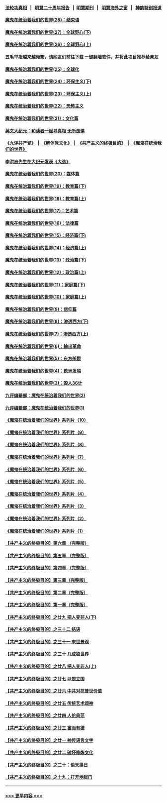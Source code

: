 #### [法轮功真相](https://github.com/gfw-breaker/truth/blob/master/README.md?t=0) &nbsp;&nbsp;|&nbsp;&nbsp; [明慧二十周年报告](https://github.com/gfw-breaker/mh-reports/blob/master/README.md?t=0) &nbsp;&nbsp;|&nbsp;&nbsp;[明慧期刊](https://github.com/gfw-breaker/mh-qikan) &nbsp;&nbsp;|&nbsp;&nbsp; [明慧海外之窗](https://github.com/gfw-breaker/mh-news/blob/master/README.md?t=0) &nbsp;&nbsp;|&nbsp;&nbsp; [神韵特别报道](https://github.com/gfw-breaker/mh-news/blob/master/shenyun.md?t=0)
#### [魔鬼在统治着我们的世界(28)：结束语](../pages/nsc422/n10936246.md?t=06111601) 
#### [魔鬼在统治着我们的世界(27)：全球野心(下)](../pages/nsc422/n10928319.md?t=06111601) 
#### [魔鬼在统治着我们的世界(26)：全球野心(上)](../pages/nsc422/n10900318.md?t=06111601) 
#### 五毛举报越来越频繁，请网友们前往下载 [一键翻墙软件](https://github.com/gfw-breaker/ssr-accounts)，并将此项目推荐给亲友
#### [魔鬼在统治着我们的世界(25)：全球化](../pages/nsc422/n10788205.md?t=06111601) 
#### [魔鬼在统治着我们的世界(24)：环保主义(下)](../pages/nsc422/n10695307.md?t=06111601) 
#### [魔鬼在统治着我们的世界(23)：环保主义(上)](../pages/nsc422/n10688613.md?t=06111601) 
#### [魔鬼在统治着我们的世界(22)：恐怖主义](../pages/nsc422/n10614727.md?t=06111601) 
#### [魔鬼在统治着我们的世界(21)：文化篇](../pages/nsc422/n10597706.md?t=06111601) 
#### [英文大纪元：和读者一起寻真相 无所畏惧](../pages/nsc422/n12542027.md?t=06111601) 
#### [《九评共产党》](https://github.com/begood0513/9ping.md/blob/master/README.md) &nbsp;|&nbsp; [《解体党文化》](../../../../jtdwh.md/blob/master/README.md)  &nbsp;|&nbsp; [《共产主义的终极目的》](../../../../gczydzjmd.md/blob/master/README.md) &nbsp;|&nbsp; [《魔鬼在统治我们的世界》](../../../../mgztzwmdsj.md/blob/master/README.md) 
#### [李洪志先生在大纪元发表《大选》](../pages/nsc422/n12534746.md?t=06111601) 
#### [魔鬼在统治着我们的世界(20)：媒体篇](../pages/nsc422/n10586579.md?t=06111601) 
#### [魔鬼在统治着我们的世界(19)：教育篇(下)](../pages/nsc422/n10564808.md?t=06111601) 
#### [魔鬼在统治着我们的世界(18)：教育篇(上)](../pages/nsc422/n10526970.md?t=06111601) 
#### [魔鬼在统治着我们的世界(17)：艺术篇](../pages/nsc422/n10499093.md?t=06111601) 
#### [魔鬼在统治着我们的世界(16)：法律篇](../pages/nsc422/n10485969.md?t=06111601) 
#### [魔鬼在统治着我们的世界(15)：经济篇(下)](../pages/nsc422/n10469975.md?t=06111601) 
#### [魔鬼在统治着我们的世界(14)：经济篇(上)](../pages/nsc422/n10457370.md?t=06111601) 
#### [魔鬼在统治着我们的世界(13)：政治篇(下)](../pages/nsc422/n10448270.md?t=06111601) 
#### [魔鬼在统治着我们的世界(12)：政治篇(上)](../pages/nsc422/n10444576.md?t=06111601) 
#### [魔鬼在统治着我们的世界(11)：家庭篇(下)](../pages/nsc422/n10440961.md?t=06111601) 
#### [魔鬼在统治着我们的世界(10)：家庭篇(上)](../pages/nsc422/n10435448.md?t=06111601) 
#### [魔鬼在统治着我们的世界(9)：信仰篇](../pages/nsc422/n10432159.md?t=06111601) 
#### [魔鬼在统治着我们的世界(8)：渗透西方(下)](../pages/nsc422/n10429603.md?t=06111601) 
#### [魔鬼在统治着我们的世界(7)：渗透西方(上)](../pages/nsc422/n10426013.md?t=06111601) 
#### [魔鬼在统治着我们的世界(6)：输出革命](../pages/nsc422/n10421536.md?t=06111601) 
#### [魔鬼在统治着我们的世界(5)：东方杀戮](../pages/nsc422/n10417707.md?t=06111601) 
#### [魔鬼在统治着我们的世界(4)：欧洲发端](../pages/nsc422/n10414890.md?t=06111601) 
#### [魔鬼在统治着我们的世界(3)：毁人36计](../pages/nsc422/n10411583.md?t=06111601) 
#### [九评编辑部：魔鬼在统治着我们的世界(2)](../pages/nsc422/n10410036.md?t=06111601) 
#### [九评编辑部：魔鬼在统治着我们的世界(1)](../pages/nsc422/n10406825.md?t=06111601) 
#### [《魔鬼在统治着我们的世界》系列片（10）](../pages/nsc422/n12292670.md?t=06111601) 
#### [《魔鬼在统治着我们的世界》系列片（9）](../pages/nsc422/n12290859.md?t=06111601) 
#### [《魔鬼在统治着我们的世界》系列片（8）](../pages/nsc422/n12287445.md?t=06111601) 
#### [《魔鬼在统治着我们的世界》系列片（7）](../pages/nsc422/n12283425.md?t=06111601) 
#### [《魔鬼在统治着我们的世界》系列片（6）](../pages/nsc422/n12282314.md?t=06111601) 
#### [《魔鬼在统治着我们的世界》系列片（5）](../pages/nsc422/n12281419.md?t=06111601) 
#### [《魔鬼在统治着我们的世界》系列片（4）](../pages/nsc422/n12274024.md?t=06111601) 
#### [《魔鬼在统治着我们的世界》系列片（3）](../pages/nsc422/n12271322.md?t=06111601) 
#### [《魔鬼在统治着我们的世界》系列片（2）](../pages/nsc422/n12269049.md?t=06111601) 
#### [《魔鬼在统治着我们的世界》系列片（1）](../pages/nsc422/n12267575.md?t=06111601) 
#### [【共产主义的终极目的】第六章 （完整版）](../pages/nsc422/n11428913.md?t=06111601) 
#### [【共产主义的终极目的】第五章 （完整版）](../pages/nsc422/n11428912.md?t=06111601) 
#### [【共产主义的终极目的】第四章 （完整版）](../pages/nsc422/n11428907.md?t=06111601) 
#### [【共产主义的终极目的】第三章（完整版）](../pages/nsc422/n11428848.md?t=06111601) 
#### [【共产主义的终极目的】第二章（完整版）](../pages/nsc422/n11428831.md?t=06111601) 
#### [【共产主义的终极目的】第一章（完整版）](../pages/nsc422/n11417651.md?t=06111601) 
#### [【共产主义的终极目的】之廿九 把人变非人(下)](../pages/nsc422/n11344140.md?t=06111601) 
#### [【共产主义的终极目的】之三十二 结语](../pages/nsc422/n11360535.md?t=06111601) 
#### [【共产主义的终极目的】之三十一 末世景观](../pages/nsc422/n11351129.md?t=06111601) 
#### [【共产主义的终极目的】之三十 几成狼世界](../pages/nsc422/n11348280.md?t=06111601) 
#### [【共产主义的终极目的】之廿八 把人变非人(上)](../pages/nsc422/n11340492.md?t=06111601) 
#### [【共产主义的终极目的】之廿七 以恨立国](../pages/nsc422/n11336944.md?t=06111601) 
#### [【共产主义的终极目的】之廿六 中共对抗普世价值](../pages/nsc422/n11324785.md?t=06111601) 
#### [【共产主义的终极目的】之廿五 传统艺术颂神](../pages/nsc422/n11296396.md?t=06111601) 
#### [【共产主义的终极目的】之廿四 人伦典范](../pages/nsc422/n11296397.md?t=06111601) 
#### [【共产主义的终极目的】之廿三 富而有德](../pages/nsc422/n11283598.md?t=06111601) 
#### [【共产主义的终极目的】之廿一 神传语言文字](../pages/nsc422/n11263265.md?t=06111601) 
#### [【共产主义的终极目的】之廿二 破坏修炼文化](../pages/nsc422/n11245728.md?t=06111601) 
#### [【共产主义的终极目的】之二十：偷天换日](../pages/nsc422/n11238846.md?t=06111601) 
#### [【共产主义的终极目的】之十九：打开地狱门](../pages/nsc422/n11206376.md?t=06111601) 

----
#### [ >>> 更早内容 <<< ](../indexes/nsc422-earlier.md)
